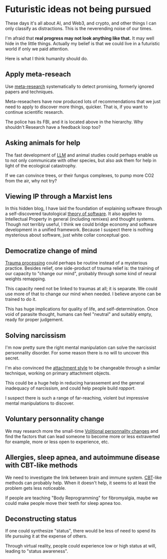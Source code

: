 # Futuristic ideas not being pursued

These days it's all about AI, and Web3, and crypto, and other things I can only classify as distractions. This is the neverending noise of our times.

I'm afraid that **real progress may not look anything like that.** It may well hide in the little things. Actually my belief is that we could live in a futuristic world if only we paid attention.

Here is what I think humanity should do.

## Apply meta-reseach

Use [meta-research](https://en.wikipedia.org/wiki/Metascience) systematically to detect promising, formerly ignored papers and techniques. 

Meta-reseachers have now produced lots of recommendations that we just need to apply to discover more things, quicker. That is, if you want to continue scientific research.

The police has its FBI, and it is located above in the hierarchy. Why shouldn't Research have a feedback loop too?


## Asking animals for help

The fast development of [LLM](https://en.wikipedia.org/wiki/Large_language_model) and animal studies could perhaps enable us to not only communicate with other species, but also ask them for help in light of the ecological catastrophy.

If we can convince trees, or their fungus complexes, to pump more CO2 from the air, why not try?


## Viewing IP through a Marxist lens

In this hidden blog, I have laid the foundation of explaining software through a self-discovered tautological [theory of software](#Attention-Time-Money-(ATM)). It also applies to Intellectual Property in general (including remixes) and thought systems. Though not terribly useful, I think we could bridge economy and software development in a unified framework. Because I suspect there is nothing mysterious about software, just white collar conceptual goo.


## Democratize change of mind

[Trauma processing](#DIY-Processing-Traumas) could perhaps be routine instead of a mysterious practice. Besides relief, one side-product of trauma relief is: the training of our capacity to "change our mind", probably through some kind of neural weights remapping.

This capacity need not be linked to traumas at all; it is separate. We could use more of that to change our mind when needed. I believe anyone can be trained to do it.

This has huge implications for quality of life, and self-determination. Once void of parasite thought, humans can feel "neutral" and suitably empty, ready for proper judgement.


## Solving narcissism

I'm now pretty sure the right mental manipulation can solve the narcissist personnality disorder. For some reason there is no will to uncover this secret.

I'm also convinced the [attachment style](https://en.wikipedia.org/wiki/Attachment_theory) to be changeable through a similar technique, working on primary attachment objects.

This could be a huge help in reducing harassement and the general inadequacy of narcissism, and could help people build _rapport_.

I suspect there is such a range of far-reaching, violent but impressive mental manipulations to discover.


## Voluntary personnality change

We may research more the small-time [Volitional personnality changes](https://www.sciencedirect.com/science/article/abs/pii/B9780128046746000338) and find the factors that can lead someone to become more or less extraverted for example, more or less open to experience, etc.


## Allergies, sleep apnea, and autoimmune disease with CBT-like methods

We need to investigate the link between brain and immune system. [CBT](https://en.wikipedia.org/wiki/CBT)-like methods can probably help. When it doesn't help, it seems to at least the problem gets less noticeable.

If people are teaching "Body Reprogramming" for fibromyalgia, maybe we could make people move their teeth for sleep apnea too.


## Deconstructing status

If one could synthesize "status", there would be less of need to spend its life pursuing it at the expense of others.

Through virtual reality, people could experience low or high status at will, leading to "status awareness".